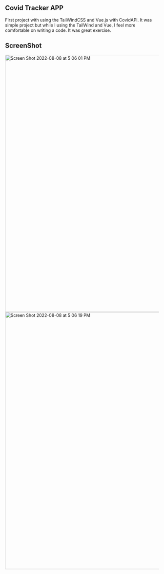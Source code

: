 ## Covid Tracker APP ##
  First project with using the TailWindCSS and Vue.js with CovidAPI. It was simple project but while I using the TailWind and Vue, I feel more comfortable on writing a code. It was great exercise.

## ScreenShot ##
<img width="840" alt="Screen Shot 2022-08-08 at 5 06 01 PM" src="https://user-images.githubusercontent.com/88572626/183535465-5d43d0ba-5787-4392-9ea4-c7246f2bdfd7.png">
<img width="840" alt="Screen Shot 2022-08-08 at 5 06 19 PM" src="https://user-images.githubusercontent.com/88572626/183535509-c1ae547d-c164-41ec-b20b-ab12c20f52d8.png">
